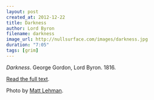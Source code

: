 ```yaml
---
layout: post
created_at: 2012-12-22
title: Darkness
author: Lord Byron
filename: darkness
image_url: http://nullsurface.com/images/darkness.jpg
duration: "7:05"
tags: [grim]
---
```


_Darkness_.  George Gordon, Lord Byron.  1816.

[Read the full text](http://www.bartleby.com/41/476.html).

Photo by [Matt Lehman](http://www.flickr.com/photos/lemonhead1632/502428800/).
